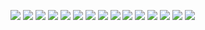 ﻿![](./images/4.2.MOSFET基本放大电路构成及信号放大的实现-图片-1.jpg)
![](./images/4.2.MOSFET基本放大电路构成及信号放大的实现-图片-2.jpg)
![](./images/4.2.MOSFET基本放大电路构成及信号放大的实现-图片-3.jpg)
![](./images/4.2.MOSFET基本放大电路构成及信号放大的实现-图片-4.jpg)
![](./images/4.2.MOSFET基本放大电路构成及信号放大的实现-图片-5.jpg)
![](./images/4.2.MOSFET基本放大电路构成及信号放大的实现-图片-6.jpg)
![](./images/4.2.MOSFET基本放大电路构成及信号放大的实现-图片-7.jpg)
![](./images/4.2.MOSFET基本放大电路构成及信号放大的实现-图片-8.jpg)
![](./images/4.2.MOSFET基本放大电路构成及信号放大的实现-图片-9.jpg)
![](./images/4.2.MOSFET基本放大电路构成及信号放大的实现-图片-10.jpg)
![](./images/4.2.MOSFET基本放大电路构成及信号放大的实现-图片-11.jpg)
![](./images/4.2.MOSFET基本放大电路构成及信号放大的实现-图片-12.jpg)
![](./images/4.2.MOSFET基本放大电路构成及信号放大的实现-图片-13.jpg)
![](./images/4.2.MOSFET基本放大电路构成及信号放大的实现-图片-14.jpg)
![](./images/4.2.MOSFET基本放大电路构成及信号放大的实现-图片-15.jpg)
